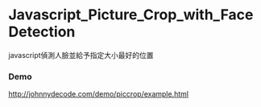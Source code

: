 # Javascript_Picture_Crop_with_FaceDetection
javascript偵測人臉並給予指定大小最好的位置

### Demo
http://johnnydecode.com/demo/piccrop/example.html

